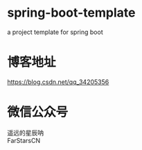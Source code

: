 # spring-boot-template  
a project template for spring boot  

# 博客地址  
https://blog.csdn.net/qq_34205356  

# 微信公众号  
遥远的星辰呐  
FarStarsCN  